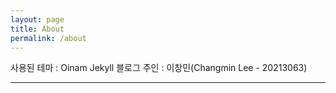 ```yaml
---
layout: page
title: About
permalink: /about
---
```


사용된 테마 : Oinam Jekyll
블로그 주인 : 이창민(Changmin Lee - 20213063)

---
